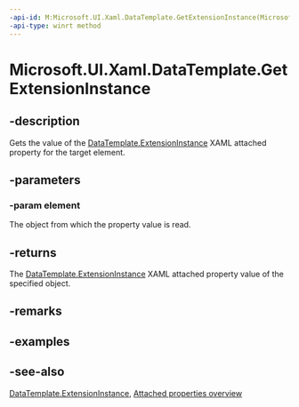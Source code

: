 ```yaml
---
-api-id: M:Microsoft.UI.Xaml.DataTemplate.GetExtensionInstance(Microsoft.UI.Xaml.FrameworkElement)
-api-type: winrt method
---
```


<!-- Method syntax
public Windows.UI.Xaml.IDataTemplateExtension GetExtensionInstance(Windows.UI.Xaml.FrameworkElement element)
-->

# Microsoft.UI.Xaml.DataTemplate.GetExtensionInstance

## -description
Gets the value of the [DataTemplate.ExtensionInstance](datatemplate_extensioninstance.md) XAML attached property for the target element.

## -parameters
### -param element
The object from which the property value is read.

## -returns
The [DataTemplate.ExtensionInstance](datatemplate_extensioninstance.md) XAML attached property value of the specified object.

## -remarks

## -examples

## -see-also

[DataTemplate.ExtensionInstance](datatemplate_extensioninstance.md), [Attached properties overview](/windows/uwp/xaml-platform/attached-properties-overview)
